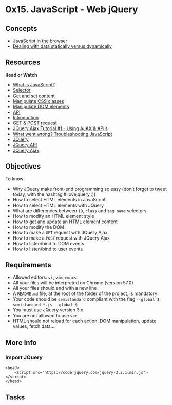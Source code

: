 # 0x15. JavaScript - Web jQuery
## Concepts

- [JavaScript in the browser]()
- [Dealing with data statically versus dynamically]()

## Resources
**Read or Watch**
- [What is JavaScript?]()
- [Selector]()
- [Get and set content]()
- [Manipulate CSS classes]()
- [Manipulate DOM elements]()
- [API]()
- [Introduction]()
- [GET & POST request]()
- [JQuery Ajax Tutorial #1 - Using AJAX & API’s]()
- [What went wrong? Troubleshooting JavaScript]()
- [JQuery]()
- [JQuery API]()
- [JQuery Ajax]()

## Objectives
To know:
- Why JQuery make front-end programming so easy (don’t forget to tweet today, with the hashtag #ilovejquery :))
- How to select HTML elements in JavaScript
- How to select HTML elements with JQuery
- What are differences between `ID`, `class` and `tag name` selectors
- How to modify an HTML element style
- How to get and update an HTML element content
- How to modify the DOM
- How to make a `GET` request with JQuery Ajax
- How to make a `POST` request with JQuery Ajax
- How to listen/bind to DOM events
- How to listen/bind to user events

## Requirements
- Allowed editors: `vi`, `vim`, `emacs`
- All your files will be interpreted on Chrome (version 57.0)
- All your files should end with a new line
- A `README.md` file, at the root of the folder of the project, is mandatory
- Your code should be `semistandard` compliant with the flag `--global $`: `semistandard *.js --global $`
- You must use JQuery version 3.x
- You are not allowed to use `var`
- HTML should not reload for each action: DOM manipulation, update values, fetch data…

## More Info
### Import JQuery
```
<head>
    <script src="https://code.jquery.com/jquery-3.2.1.min.js"></script>
</head>
```

## Tasks
